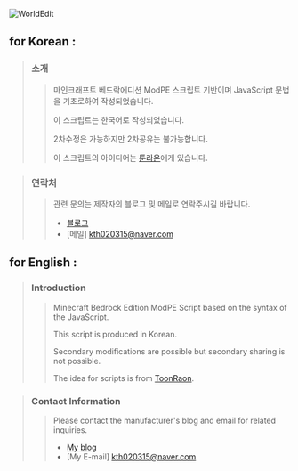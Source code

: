 ![WorldEdit](https://raw.githubusercontent.com/taehoon02/WorldEdit/master/res/images/gui/title_1.2.png)

## for Korean :
> ### 소개
>> 마인크래프트 베드락에디션 ModPE 스크립트 기반이며 JavaScript 문법을 기초로하여 작성되었습니다.
>>
>> 이 스크립트는 한국어로 작성되었습니다.
>>
>> 2차수정은 가능하지만 2차공유는 불가능합니다.
>>
>> 이 스크립트의 아이디어는 [툰라온](https://github.com/ToonRaon)에게 있습니다.

> ### 연락처
>> 관련 문의는 제작자의 블로그 및 메일로 연락주시길 바랍니다.
>>
>> * [블로그](https://blog.naver.com/kth020315)
>> * [메일] kth020315@naver.com

## for English :
> ### Introduction
>> Minecraft Bedrock Edition ModPE Script based on the syntax of the JavaScript.
>>
>> This script is produced in Korean.
>>
>> Secondary modifications are possible but secondary sharing is not possible.
>>
>> The idea for scripts is from [ToonRaon](https://github.com/ToonRaon).

> ### Contact Information
>> Please contact the manufacturer's blog and email for related inquiries.
>>
>> * [My blog](https://blog.naver.com/kth020315)
>> * [My E-mail] kth020315@naver.com
